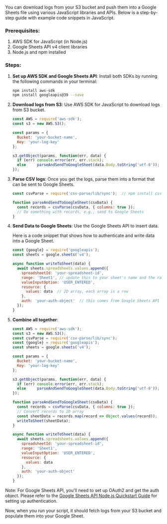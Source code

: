 You can download logs from your S3 bucket and push them into a Google Sheets file using various JavaScript libraries and APIs. Below is a step-by-step guide with example code snippets in JavaScript.

### Prerequisites:

1. AWS SDK for JavaScript (in Node.js)
2. Google Sheets API v4 client libraries
3. Node.js and npm installed

### Steps:

1. **Set up AWS SDK and Google Sheets API**: Install both SDKs by running the following commands in your terminal:

    ```bash
    npm install aws-sdk
    npm install googleapis@39 --save
    ```

2. **Download logs from S3**: Use AWS SDK for JavaScript to download logs from S3 bucket.

    ```javascript
    const AWS = require('aws-sdk');
    const s3 = new AWS.S3();

    const params = {
      Bucket: 'your-bucket-name',
      Key: 'your-log-key'
    };

    s3.getObject(params, function(err, data) {
      if (err) console.error(err, err.stack);
      else     parseAndSendToGoogleSheet(data.Body.toString('utf-8'));
    });
    ```

3. **Parse CSV logs**: Once you get the logs, parse them into a format that can be sent to Google Sheets.

    ```javascript
    const csvParse = require('csv-parse/lib/sync');  // npm install csv-parse

    function parseAndSendToGoogleSheet(csvData) {
      const records = csvParse(csvData, { columns: true });
      // Do something with records, e.g., send to Google Sheets
    }
    ```

4. **Send Data to Google Sheets**: Use the Google Sheets API to insert data.

    Here is a code snippet that shows how to authenticate and write data into a Google Sheet.

    ```javascript
    const {google} = require('googleapis');
    const sheets = google.sheets('v4');

    async function writeToSheet(data) {
      await sheets.spreadsheets.values.append({
        spreadsheetId: 'your-spreadsheet-id',
        range: 'Sheet1', // update this to your sheet's name and the range you want to write to
        valueInputOption: 'USER_ENTERED',
        resource: {
          values: data  // 2D array, each array is a row
        },
        auth: 'your-auth-object'  // this comes from Google Sheets API setup
      });
    }
    ```

5. **Combine all together**:

    ```javascript
    const AWS = require('aws-sdk');
    const s3 = new AWS.S3();
    const csvParse = require('csv-parse/lib/sync');
    const {google} = require('googleapis');
    const sheets = google.sheets('v4');

    const params = {
      Bucket: 'your-bucket-name',
      Key: 'your-log-key'
    };

    s3.getObject(params, function(err, data) {
      if (err) console.error(err, err.stack);
      else     parseAndSendToGoogleSheet(data.Body.toString('utf-8'));
    });

    function parseAndSendToGoogleSheet(csvData) {
      const records = csvParse(csvData, { columns: true });
      // Convert records to 2D array
      const sheetData = records.map(record => Object.values(record));
      writeToSheet(sheetData);
    }

    async function writeToSheet(data) {
      await sheets.spreadsheets.values.append({
        spreadsheetId: 'your-spreadsheet-id',
        range: 'Sheet1',
        valueInputOption: 'USER_ENTERED',
        resource: {
          values: data
        },
        auth: 'your-auth-object'
      });
    }
    ```

Note: For Google Sheets API, you'll need to set up OAuth2 and get the auth object. Please refer to the [Google Sheets API Node.js Quickstart Guide](https://developers.google.com/sheets/api/quickstart/nodejs) for setting up authentication.

Now, when you run your script, it should fetch logs from your S3 bucket and populate them into your Google Sheet.